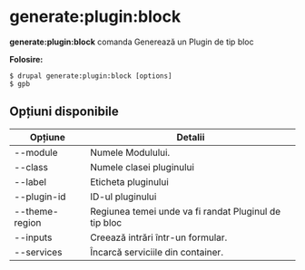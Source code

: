 # generate:plugin:block
**generate:plugin:block** comanda Generează un Plugin de tip bloc

**Folosire:**
```
$ drupal generate:plugin:block [options] 
$ gpb  
```

## Opțiuni disponibile
Opțiune | Detalii
-------|-------------
--module | Numele Modulului.
--class | Numele clasei pluginului
--label | Eticheta pluginului
--plugin-id | ID-ul pluginului
--theme-region | Regiunea temei unde va fi randat Pluginul de tip bloc
--inputs | Creează intrări într-un formular.
--services | Încarcă serviciile din container.
